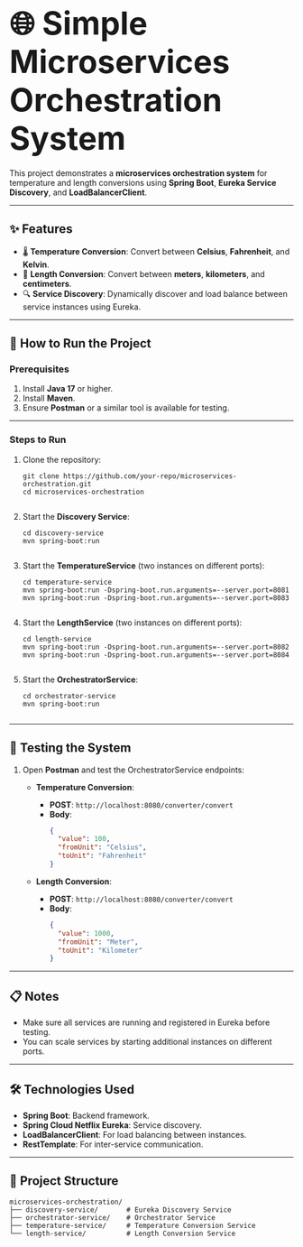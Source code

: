 # <span style="font-size: 2em;">🌐 Simple Microservices Orchestration System</span>

This project demonstrates a **microservices orchestration system** for temperature and length conversions using **Spring Boot**, **Eureka Service Discovery**, and **LoadBalancerClient**.

---

## ✨ **Features**
- 🌡️ **Temperature Conversion**: Convert between **Celsius**, **Fahrenheit**, and **Kelvin**.
- 📏 **Length Conversion**: Convert between **meters**, **kilometers**, and **centimeters**.
- 🔍 **Service Discovery**: Dynamically discover and load balance between service instances using Eureka.

---

## 🚀 **How to Run the Project**

### **Prerequisites**
1. Install **Java 17** or higher.
2. Install **Maven**.
3. Ensure **Postman** or a similar tool is available for testing.

---

### **Steps to Run**
<ol>
  <li>Clone the repository:
    <pre><code>git clone https://github.com/your-repo/microservices-orchestration.git
cd microservices-orchestration
    </code></pre>
  </li>
  <li>Start the <strong>Discovery Service</strong>:
    <pre><code>cd discovery-service
mvn spring-boot:run
    </code></pre>
  </li>
  <li>Start the <strong>TemperatureService</strong> (two instances on different ports):
    <pre><code>cd temperature-service
mvn spring-boot:run -Dspring-boot.run.arguments=--server.port=8081
mvn spring-boot:run -Dspring-boot.run.arguments=--server.port=8083
    </code></pre>
  </li>
  <li>Start the <strong>LengthService</strong> (two instances on different ports):
    <pre><code>cd length-service
mvn spring-boot:run -Dspring-boot.run.arguments=--server.port=8082
mvn spring-boot:run -Dspring-boot.run.arguments=--server.port=8084
    </code></pre>
  </li>
  <li>Start the <strong>OrchestratorService</strong>:
    <pre><code>cd orchestrator-service
mvn spring-boot:run
    </code></pre>
  </li>
</ol>

---

## 🧪 **Testing the System**
1. Open **Postman** and test the OrchestratorService endpoints:
   - **Temperature Conversion**:
     - **POST**: `http://localhost:8080/converter/convert`
     - **Body**:
       ```json
       {
         "value": 100,
         "fromUnit": "Celsius",
         "toUnit": "Fahrenheit"
       }
       ```

   - **Length Conversion**:
     - **POST**: `http://localhost:8080/converter/convert`
     - **Body**:
       ```json
       {
         "value": 1000,
         "fromUnit": "Meter",
         "toUnit": "Kilometer"
       }
       ```

---

## 📋 **Notes**
- Make sure all services are running and registered in Eureka before testing.
- You can scale services by starting additional instances on different ports.

---

## 🛠️ **Technologies Used**
- **Spring Boot**: Backend framework.
- **Spring Cloud Netflix Eureka**: Service discovery.
- **LoadBalancerClient**: For load balancing between instances.
- **RestTemplate**: For inter-service communication.

---

## 🎯 **Project Structure**
```plaintext
microservices-orchestration/
├── discovery-service/       # Eureka Discovery Service
├── orchestrator-service/    # Orchestrator Service
├── temperature-service/     # Temperature Conversion Service
└── length-service/          # Length Conversion Service
